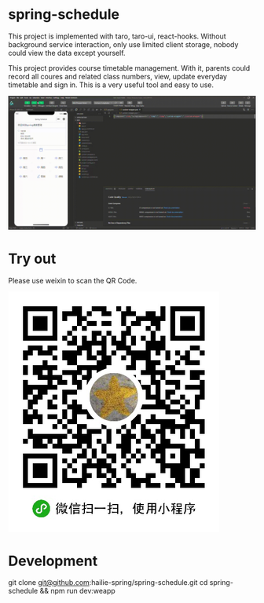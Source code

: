 # spring-schedule

This project is implemented with taro, taro-ui, react-hooks. 
Without background service interaction, only use limited client storage, nobody could view the data except yourself.

This project provides course timetable management. With it, parents could record all coures and related class numbers, 
view, update everyday timetable and sign in. This is a very useful tool and easy to use.

![Animated demo](https://github.com/hailie-spring/spring-schedule/blob/master/materials/spring%20schedule%20update.gif)

# Try out
Please use weixin to scan the QR Code.

![QRCode](https://github.com/hailie-spring/spring-schedule/blob/master/materials/spring_schedule_mini_program_code_430.jpg)

# Development
git clone git@github.com:hailie-spring/spring-schedule.git
cd spring-schedule && npm run dev:weapp 

